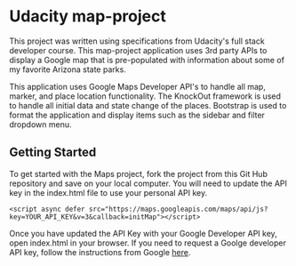 # Udacity map-project

This project was written using specifications from Udacity's full stack developer course. This map-project application uses 3rd party APIs to display a Google map that is pre-populated with information about some of my favorite Arizona state parks.

This application uses Google Maps Developer API's to handle all map, marker, and place location functionality. The KnockOut framework is used to handle all initial data and state change of the places. Bootstrap is used to format the application and display items such as the sidebar and filter dropdown menu.

## Getting Started

To get started with the Maps project, fork the project from this Git Hub repository and save on your local computer. You will need to update the API key in the index.html file to use your personal API key.

```<script async defer src="https://maps.googleapis.com/maps/api/js?key=YOUR_API_KEY&v=3&callback=initMap"></script>```

Once you have updated the API Key with your Google Developer API key, open index.html in your browser. If you need to request a Goolge developer API key, follow the instructions from Google [here](https://developers.google.com/maps/documentation/javascript/get-api-key).
